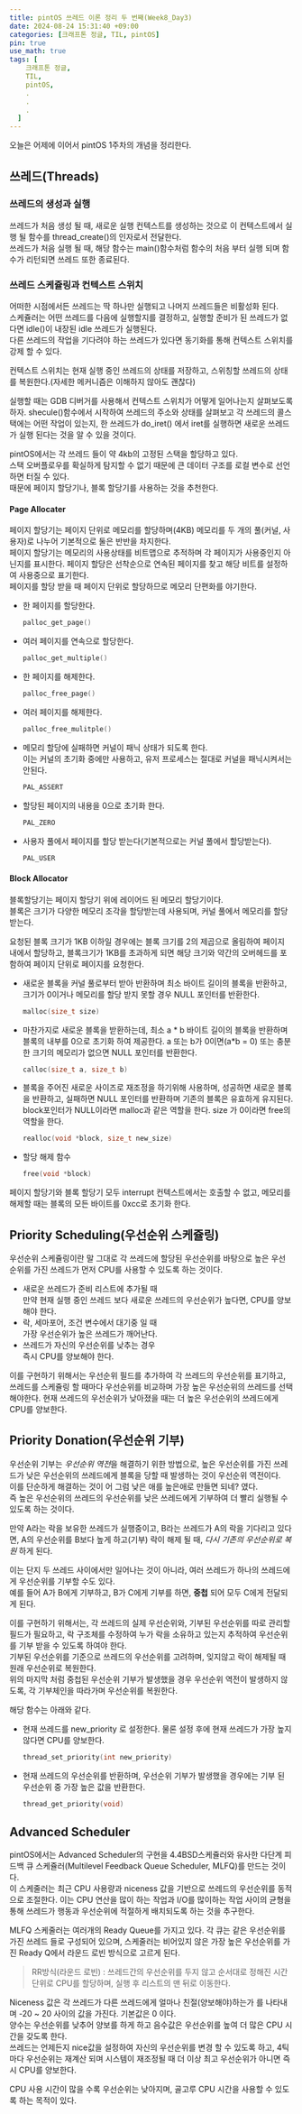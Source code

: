 ```yaml
---
title: pintOS 쓰레드 이론 정리 두 번째(Week8_Day3)
date: 2024-08-24 15:31:40 +09:00
categories: [크래프톤 정글, TIL, pintOS]
pin: true
use_math: true
tags: [
    크래프톤 정글,
    TIL,
    pintOS,
    .
    .
    .
  ]
---
```


오늘은 어제에 이어서 pintOS 1주차의 개념을 정리한다.

## 쓰레드(Threads)

### 쓰레드의 생성과 실행

쓰레드가 처음 생성 될 때, 새로운 실행 컨텍스트를 생성하는 것으로 이 컨텍스트에서 실행 될 함수를 thread_create()의 인자로서 전달한다.  
쓰레드가 처음 실행 될 때, 해당 함수는 main()함수처럼 함수의 처음 부터 실행 되며 함수가 리턴되면 쓰레드 또한 종료된다.

### 쓰레드 스케쥴링과 컨텍스트 스위치

어떠한 시점에서든 쓰레드는 딱 하나만 실행되고 나머지 쓰레드들은 비활성화 된다.  
스케쥴러는 어떤 쓰레드를 다음에 실행할지를 결정하고, 실행할 준비가 된 쓰레드가 없다면 idle()이 내장된 idle 쓰레드가 실행된다.  
다른 쓰레드의 작업을 기다려야 하는 쓰레드가 있다면 동기화를 통해 컨텍스트 스위치를 강제 할 수 있다.

컨텍스트 스위치는 현재 실행 중인 쓰레드의 상태를 저장하고, 스위칭할 쓰레드의 상태를 복원한다.(자세한 메커니즘은 이해하지 않아도 괜찮다)

실행할 때는 GDB 디버거를 사용해서 컨텍스트 스위치가 어떻게 일어나는지 살펴보도록하자. shecule()함수에서 시작하여 쓰레드의 주소와 상태를 살펴보고 각 쓰레드의 콜스택에는 어떤 작업이 있는지, 한 쓰레드가 do_iret() 에서 iret를 실행하면 새로운 쓰레드가 실행 된다는 것을 알 수 있을 것이다.

pintOS에서는 각 쓰레드 들이 약 4kb의 고정된 스택을 할당하고 있다.  
스택 오버플로우를 확실하게 탐지할 수 없기 때문에 큰 데이터 구조를 로컬 변수로 선언하면 터질 수 있다.  
때문에 페이지 할당기나, 블록 할당기를 사용하는 것을 추천한다.

#### Page Allocater

페이지 할당기는 페이지 단위로 메모리를 할당하며(4KB) 메모리를 두 개의 풀(커널, 사용자)로 나누어 기본적으로 둘은 반반을 차지한다.  
페이지 할당기는 메모리의 사용상태를 비트맵으로 추적하며 각 페이지가 사용중인지 아닌지를 표시한다. 페이지 할당은 선착순으로 연속된 페이지를 찾고 해당 비트를 설정하여 사용중으로 표기한다.  
페이지를 할당 받을 때 페이지 단위로 할당하므로 메모리 단편화를 야기한다.

- 한 페이지를 할당한다.

  ```c
  palloc_get_page()
  ```

- 여러 페이지를 연속으로 할당한다.

  ```c
  palloc_get_multiple()
  ```

- 한 페이지를 해제한다.

  ```c
  palloc_free_page()
  ```

- 여러 페이지를 해제한다.

  ```c
  palloc_free_mulitple()
  ```

- 메모리 할당에 실패하면 커널이 패닉 상태가 되도록 한다.  
  이는 커널의 초기화 중에만 사용하고, 유저 프로세스는 절대로 커널을 패닉시켜서는 안된다.

  ```c
  PAL_ASSERT
  ```

- 할당된 페이지의 내용을 0으로 초기화 한다.

  ```c
  PAL_ZERO
  ```

- 사용자 풀에서 페이지를 할당 받는다(기본적으로는 커널 풀에서 할당받는다).

  ```c
  PAL_USER
  ```

#### Block Allocator

블록할당기는 페이지 할당기 위에 레이어드 된 메모리 할당기이다.  
블록은 크기가 다양한 메모리 조각을 할당받는데 사용되며, 커널 풀에서 메모리를 할당받는다.

요청된 블록 크기가 1KB 이하일 경우에는 블록 크기를 2의 제곱으로 올림하여 페이지 내에서 할당하고, 블록크기가 1KB를 초과하게 되면 해당 크기와 약간의 오버헤드를 포함하여 페이지 단위로 페이지를 요청한다.

- 새로운 블록을 커널 풀로부터 받아 반환하며 최소 바이트 길이의 블록을 반환하고, 크기가 0이거나 메모리를 할당 받지 못할 경우 NULL 포인터를 반환한다.

  ```c
  malloc(size_t size)
  ```

- 마찬가지로 새로운 블록을 받환하는데, 최소 a * b 바이트 길이의 블록을 반환하며 블록의 내부를 0으로 초기화 하여 제공한다. a 또는 b가 0이면(a*b = 0) 또는 충분한 크기의 메모리가 없으면 NULL 포인터를 반환한다.

  ```c
  calloc(size_t a, size_t b)
  ```

- 블록을 주어진 새로운 사이즈로 재조정을 하기위해 사용하며, 성공하면 새로운 블록을 반환하고, 실패하면 NULL 포인터를 반환하며 기존의 블록은 유효하게 유지된다. block포인터가 NULL이라면 malloc과 같은 역할을 한다. size 가 0이라면 free의 역할을 한다.

  ```c
  realloc(void *block, size_t new_size)
  ```

- 할당 해제 함수

  ```c
  free(void *block)
  ```

페이지 할당기와 블록 할당기 모두 interrupt 컨텍스트에서는 호출할 수 없고, 메모리를 해제할 때는 블록의 모든 바이트를 0xcc로 초기화 한다.

## Priority Scheduling(우선순위 스케쥴링)

우선순위 스케쥴링이란 말 그대로 각 쓰레드에 할당된 우선순위를 바탕으로 높은 우선 순위를 가진 쓰레드가 먼저 CPU를 사용할 수 있도록 하는 것이다.

- 새로운 쓰레드가 준비 리스트에 추가될 때  
  만약 현재 실행 중인 쓰레드 보다 새로운 쓰레드의 우선순위가 높다면, CPU를 양보해야 한다.
- 락, 세마포어, 조건 변수에서 대기중 일 때  
  가장 우선순위가 높은 쓰레드가 깨어난다.
- 쓰레드가 자신의 우선순위를 낮추는 경우  
  즉시 CPU를 양보해야 한다.

이를 구현하기 위해서는 우선순위 필드를 추가하여 각 쓰레드의 우선순위를 표기하고, 쓰레드를 스케쥴링 할 때마다 우선순위를 비교하며 가장 높은 우선순위의 쓰레드를 선택해야한다. 현재 쓰레드의 우선순위가 낮아졌을 때는 더 높은 우선순위의 쓰레드에게 CPU를 양보한다.

## Priority Donation(우선순위 기부)

우선순위 기부는 *우선순위 역전*을 해결하기 위한 방법으로, 높은 우선순위를 가진 쓰레드가 낮은 우선순위의 쓰레드에게 블록을 당할 때 발생하는 것이 우선순위 역전이다.  
이를 단순하게 해결하는 것이 어 그럼 낮은 애를 높은애로 만들면 되네? 였다.  
즉 높은 우선순위의 쓰레드의 우선순위를 낮은 쓰레드에게 기부하여 더 빨리 실행될 수 있도록 하는 것이다.

만약 A라는 락을 보유한 쓰레드가 실행중이고, B라는 쓰레드가 A의 락을 기다리고 있다면, A의 우선순위를 B보다 높게 하고(기부) 락이 해제 될 때, _다시 기존의 우선순위로 복원_ 하게 된다.

이는 단지 두 쓰레드 사이에서만 일어나는 것이 아니라, 여러 쓰레드가 하나의 쓰레드에게 우선순위를 기부할 수도 있다.  
예를 들어 A가 B에게 기부하고, B가 C에게 기부를 하면, **중첩** 되어 모두 C에게 전달되게 된다.

이를 구현하기 위해서는, 각 쓰레드의 실제 우선순위와, 기부된 우선순위를 따로 관리할 필드가 필요하고, 락 구조체를 수정하여 누가 락을 소유하고 있는지 추적하여 우선순위를 기부 받을 수 있도록 하여야 한다.  
기부된 우선순위를 기준으로 쓰레드의 우선순위를 고려하며, 잊지않고 락이 해제될 때 원래 우선순위로 복원한다.  
위의 마지막 처럼 중첩된 우선순위 기부가 발생했을 경우 우선순위 역전이 발생하지 않도록, 각 기부체인을 따라가며 우선순위를 복원한다.

해당 함수는 아래와 같다.

- 현재 쓰레드를 new_priority 로 설정한다. 물론 설정 후에 현재 쓰레드가 가장 높지 않다면 CPU를 양보한다.

  ```c
  thread_set_priority(int new_priority)
  ```

- 현재 쓰레드의 우선순위를 반환하며, 우선순위 기부가 발생했을 경우에는 기부 된 우선순위 중 가장 높은 값을 반환한다.

  ```c
  thread_get_priority(void)
  ```

## Advanced Scheduler

pintOS에서는 Advanced Scheduler의 구현을 4.4BSD스케쥴러와 유사한 다단계 피드백 큐 스케쥴러(Multilevel Feedback Queue Scheduler, MLFQ)를 만드는 것이다.  
이 스케줄러는 최근 CPU 사용량과 niceness 값을 기반으로 쓰레드의 우선순위를 동적으로 조절한다. 이는 CPU 연산을 많이 하는 작업과 I/O를 많이하는 작업 사이의 균형을 통해 쓰레드가 행동과 우선순위에 적절하게 배치되도록 하는 것을 추구한다.

MLFQ 스케줄러는 여러개의 Ready Queue를 가지고 있다. 각 큐는 같은 우선순위를 가진 쓰레드 들로 구성되어 있으며, 스케줄러는 비어있지 않은 가장 높은 우선순위를 가진 Ready Q에서 라운드 로빈 방식으로 고르게 된다.

> RR방식(라운드 로빈) : 쓰레드간의 우선순위를 두지 않고 순서대로 정해진 시간 단위로 CPU를 할당하며, 실행 후 리스트의 맨 뒤로 이동한다.

Niceness 값은 각 쓰레드가 다른 쓰레드에게 얼마나 친절(양보해야)하는가 를 나타내며 -20 ~ 20 사이의 값을 가진다. 기본값은 0 이다.  
양수는 우선순위를 낮추어 양보를 하게 하고 음수값은 우선순위를 높여 더 많은 CPU 시간을 갖도록 한다.  
쓰레드는 언제든지 nice값을 설정하여 자신의 우선순위를 변경 할 수 있도록 하고, 4틱마다 우선순위는 재계산 되며 시스템이 재조정될 때 더 이상 최고 우선순위가 아니면 즉시 CPU를 양보한다.

CPU 사용 시간이 많을 수록 우선순위는 낮아지며, 골고루 CPU 시간을 사용할 수 있도록 하는 목적이 있다.
